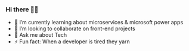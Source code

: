 ### Hi there 👋🏼

- 🔭 I’m currently learning about microservices & microsoft power apps
- 👯 I’m looking to collaborate on front-end projects
- 💬 Ask me about Tech
- ⚡ Fun fact: When a developer is tired they yarn
